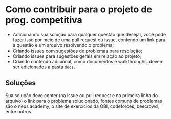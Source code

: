 # Como contribuir para o projeto de prog. competitiva

- Adicionando sua solução para qualquer questão que desejar, você pode fazer isso por
meio de uma pull request ou issue, contendo um link para a questão e um arquivo resolvendo o problema;
- Criando issues com sugestões de problemas para resolução;
- Criando issues para sugestões gerais em relação ao projeto;
- Criando conteúdo adicional, como documentos e walkthroughs. devem ser adicionados à pasta `docs`.

## Soluções

Sua solução deve conter (na issue ou pull request e na primeira linha do arquivo) o link para o problema solucionado,
fontes comuns de problemas são o neps academy, o site de exercícios da OBI, codeforces,
beecrowd, entre outros.
